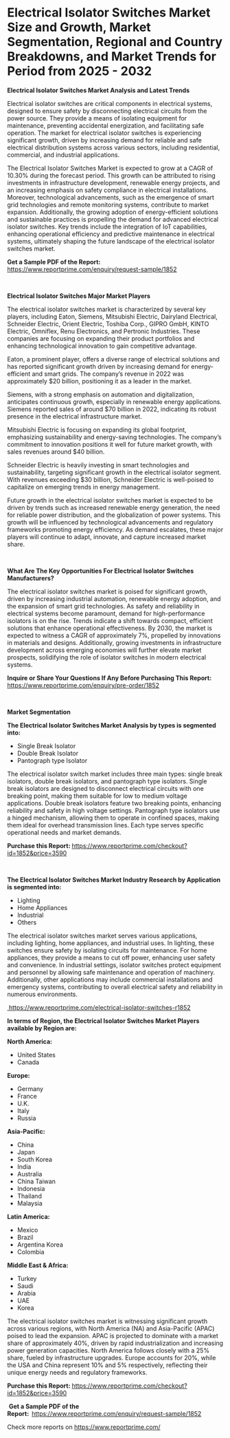 <p><h1>Electrical Isolator Switches Market Size and Growth, Market Segmentation, Regional and Country Breakdowns, and Market Trends for Period from 2025 -  2032</h1></p><p><strong>Electrical Isolator Switches Market Analysis and Latest Trends</strong></p>
<p><p>Electrical isolator switches are critical components in electrical systems, designed to ensure safety by disconnecting electrical circuits from the power source. They provide a means of isolating equipment for maintenance, preventing accidental energization, and facilitating safe operation. The market for electrical isolator switches is experiencing significant growth, driven by increasing demand for reliable and safe electrical distribution systems across various sectors, including residential, commercial, and industrial applications.</p><p>The Electrical Isolator Switches Market is expected to grow at a CAGR of 10.30% during the forecast period. This growth can be attributed to rising investments in infrastructure development, renewable energy projects, and an increasing emphasis on safety compliance in electrical installations. Moreover, technological advancements, such as the emergence of smart grid technologies and remote monitoring systems, contribute to market expansion. Additionally, the growing adoption of energy-efficient solutions and sustainable practices is propelling the demand for advanced electrical isolator switches. Key trends include the integration of IoT capabilities, enhancing operational efficiency and predictive maintenance in electrical systems, ultimately shaping the future landscape of the electrical isolator switches market.</p></p>
<p><strong>Get a Sample PDF of the Report:&nbsp;</strong> <a href="https://www.reportprime.com/enquiry/request-sample/1852?utm_campaign=2669&utm_medium=2&utm_source=Github&utm_content=ia&utm_term=18032025&utm_id=electrical-isolator-switches">https://www.reportprime.com/enquiry/request-sample/1852</a></p>
<p>&nbsp;</p>
<p><strong>Electrical Isolator Switches Major Market Players</strong></p>
<p><p>The electrical isolator switches market is characterized by several key players, including Eaton, Siemens, Mitsubishi Electric, Dairyland Electrical, Schneider Electric, Orient Electric, Toshiba Corp., GIPRO GmbH, KINTO Electric, Omniflex, Renu Electronics, and Pertronic Industries. These companies are focusing on expanding their product portfolios and enhancing technological innovation to gain competitive advantage.</p><p>Eaton, a prominent player, offers a diverse range of electrical solutions and has reported significant growth driven by increasing demand for energy-efficient and smart grids. The company’s revenue in 2022 was approximately $20 billion, positioning it as a leader in the market.</p><p>Siemens, with a strong emphasis on automation and digitalization, anticipates continuous growth, especially in renewable energy applications. Siemens reported sales of around $70 billion in 2022, indicating its robust presence in the electrical infrastructure market.</p><p>Mitsubishi Electric is focusing on expanding its global footprint, emphasizing sustainability and energy-saving technologies. The company’s commitment to innovation positions it well for future market growth, with sales revenues around $40 billion.</p><p>Schneider Electric is heavily investing in smart technologies and sustainability, targeting significant growth in the electrical isolator segment. With revenues exceeding $30 billion, Schneider Electric is well-poised to capitalize on emerging trends in energy management.</p><p>Future growth in the electrical isolator switches market is expected to be driven by trends such as increased renewable energy generation, the need for reliable power distribution, and the globalization of power systems. This growth will be influenced by technological advancements and regulatory frameworks promoting energy efficiency. As demand escalates, these major players will continue to adapt, innovate, and capture increased market share.</p></p>
<p>&nbsp;</p>
<p><strong>What Are The Key Opportunities For Electrical Isolator Switches Manufacturers?</strong></p>
<p><p>The electrical isolator switches market is poised for significant growth, driven by increasing industrial automation, renewable energy adoption, and the expansion of smart grid technologies. As safety and reliability in electrical systems become paramount, demand for high-performance isolators is on the rise. Trends indicate a shift towards compact, efficient solutions that enhance operational effectiveness. By 2030, the market is expected to witness a CAGR of approximately 7%, propelled by innovations in materials and designs. Additionally, growing investments in infrastructure development across emerging economies will further elevate market prospects, solidifying the role of isolator switches in modern electrical systems.</p></p>
<p><strong>Inquire or Share Your Questions If Any Before Purchasing This Report:</strong> <a href="https://www.reportprime.com/enquiry/pre-order/1852?utm_campaign=2669&utm_medium=2&utm_source=Github&utm_content=ia&utm_term=18032025&utm_id=electrical-isolator-switches">https://www.reportprime.com/enquiry/pre-order/1852</a></p>
<p>&nbsp;</p>
<p><strong>Market Segmentation</strong></p>
<p><strong>The Electrical Isolator Switches Market Analysis by types is segmented into:</strong></p>
<p><ul><li>Single Break Isolator</li><li>Double Break Isolator</li><li>Pantograph type Isolator</li></ul></p>
<p><p>The electrical isolator switch market includes three main types: single break isolators, double break isolators, and pantograph type isolators. Single break isolators are designed to disconnect electrical circuits with one breaking point, making them suitable for low to medium voltage applications. Double break isolators feature two breaking points, enhancing reliability and safety in high voltage settings. Pantograph type isolators use a hinged mechanism, allowing them to operate in confined spaces, making them ideal for overhead transmission lines. Each type serves specific operational needs and market demands.</p></p>
<p><strong>Purchase this Report:&nbsp;</strong><a href="https://www.reportprime.com/checkout?id=1852&price=3590&utm_campaign=2669&utm_medium=2&utm_source=Github&utm_content=ia&utm_term=18032025&utm_id=electrical-isolator-switches">https://www.reportprime.com/checkout?id=1852&price=3590</a></p>
<p>&nbsp;</p>
<p><strong>The Electrical Isolator Switches Market Industry Research by Application is segmented into:</strong></p>
<p><ul><li>Lighting</li><li>Home Appliances</li><li>Industrial</li><li>Others</li></ul></p>
<p><p>The electrical isolator switches market serves various applications, including lighting, home appliances, and industrial uses. In lighting, these switches ensure safety by isolating circuits for maintenance. For home appliances, they provide a means to cut off power, enhancing user safety and convenience. In industrial settings, isolator switches protect equipment and personnel by allowing safe maintenance and operation of machinery. Additionally, other applications may include commercial installations and emergency systems, contributing to overall electrical safety and reliability in numerous environments.</p></p>
<p><a href="https://www.reportprime.com/electrical-isolator-switches-r1852?utm_campaign=2669&utm_medium=2&utm_source=Github&utm_content=ia&utm_term=18032025&utm_id=electrical-isolator-switches">&nbsp;https://www.reportprime.com/electrical-isolator-switches-r1852</a></p>
<p><strong>In terms of Region, the Electrical Isolator Switches Market Players available by Region are:</strong></p>
<p>
    <p> <strong> North America: </strong>
        <ul>
            <li>United States</li>
            <li>Canada</li>
        </ul>
        </p> 
    <p> <strong> Europe: </strong>
        <ul>
            <li>Germany</li>
            <li>France</li>
            <li>U.K.</li>
            <li>Italy</li>
            <li>Russia</li>
        </ul>
        </p> 
    <p> <strong> Asia-Pacific: </strong>
        <ul>
            <li>China</li>
            <li>Japan</li>
            <li>South Korea</li>
            <li>India</li>
            <li>Australia</li>
            <li>China Taiwan</li>
            <li>Indonesia</li>
            <li>Thailand</li>
            <li>Malaysia</li>
        </ul>
        </p> 
    <p> <strong> Latin America: </strong>
        <ul>
            <li>Mexico</li>
            <li>Brazil</li>
            <li>Argentina Korea</li>
            <li>Colombia</li>
        </ul>
        </p> 
    <p> <strong> Middle East & Africa: </strong>
        <ul>
            <li>Turkey</li>
            <li>Saudi</li>
            <li>Arabia</li>
            <li>UAE</li>
            <li>Korea</li>
        </ul>
    </p>
    </p>
<p><p>The electrical isolator switches market is witnessing significant growth across various regions, with North America (NA) and Asia-Pacific (APAC) poised to lead the expansion. APAC is projected to dominate with a market share of approximately 40%, driven by rapid industrialization and increasing power generation capacities. North America follows closely with a 25% share, fueled by infrastructure upgrades. Europe accounts for 20%, while the USA and China represent 10% and 5% respectively, reflecting their unique energy needs and regulatory frameworks.</p></p>
<p><strong>Purchase this Report: </strong><a href="https://www.reportprime.com/checkout?id=1852&price=3590&utm_campaign=2669&utm_medium=2&utm_source=Github&utm_content=ia&utm_term=18032025&utm_id=electrical-isolator-switches">https://www.reportprime.com/checkout?id=1852&price=3590</a></p>
<p>&nbsp;<strong>Get a Sample PDF of the Report:&nbsp;&nbsp;</strong><a href="https://www.reportprime.com/enquiry/request-sample/1852?utm_campaign=2669&utm_medium=2&utm_source=Github&utm_content=ia&utm_term=18032025&utm_id=electrical-isolator-switches">https://www.reportprime.com/enquiry/request-sample/1852</a></p>
<p><strong></strong></p>
<p>Check more reports on <a href="https://www.reportprime.com/?utm_campaign=2669&utm_medium=2&utm_source=Github&utm_content=ia&utm_term=18032025&utm_id=electrical-isolator-switches">https://www.reportprime.com/</a></p>